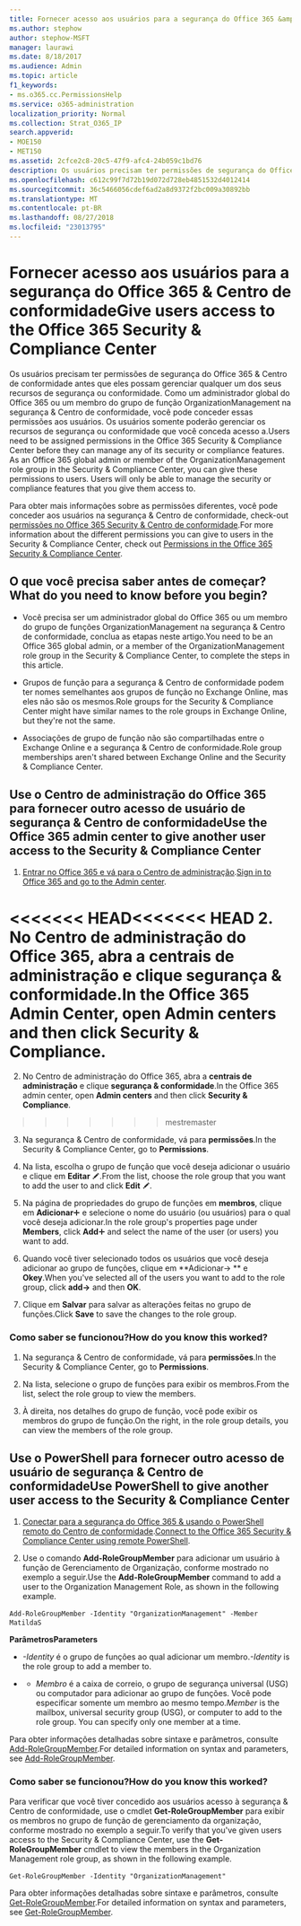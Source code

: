 ```yaml
---
title: Fornecer acesso aos usuários para a segurança do Office 365 &amp; Centro de conformidade
ms.author: stephow
author: stephow-MSFT
manager: laurawi
ms.date: 8/18/2017
ms.audience: Admin
ms.topic: article
f1_keywords:
- ms.o365.cc.PermissionsHelp
ms.service: o365-administration
localization_priority: Normal
ms.collection: Strat_O365_IP
search.appverid:
- MOE150
- MET150
ms.assetid: 2cfce2c8-20c5-47f9-afc4-24b059c1bd76
description: Os usuários precisam ter permissões de segurança do Office 365 &amp; Centro de conformidade antes que eles possam gerenciar qualquer um dos seus recursos de segurança ou conformidade.
ms.openlocfilehash: c612c99f7d72b19d072d728eb4851532d4012414
ms.sourcegitcommit: 36c5466056cdef6ad2a8d9372f2bc009a30892bb
ms.translationtype: MT
ms.contentlocale: pt-BR
ms.lasthandoff: 08/27/2018
ms.locfileid: "23013795"
---
```

# <a name="give-users-access-to-the-office-365-security-amp-compliance-center"></a><span data-ttu-id="042ca-103">Fornecer acesso aos usuários para a segurança do Office 365 &amp; Centro de conformidade</span><span class="sxs-lookup"><span data-stu-id="042ca-103">Give users access to the Office 365 Security &amp; Compliance Center</span></span>

<span data-ttu-id="042ca-p101">Os usuários precisam ter permissões de segurança do Office 365 &amp; Centro de conformidade antes que eles possam gerenciar qualquer um dos seus recursos de segurança ou conformidade. Como um administrador global do Office 365 ou um membro do grupo de função OrganizationManagement na segurança &amp; Centro de conformidade, você pode conceder essas permissões aos usuários. Os usuários somente poderão gerenciar os recursos de segurança ou conformidade que você conceda acesso a.</span><span class="sxs-lookup"><span data-stu-id="042ca-p101">Users need to be assigned permissions in the Office 365 Security &amp; Compliance Center before they can manage any of its security or compliance features. As an Office 365 global admin or member of the OrganizationManagement role group in the Security &amp; Compliance Center, you can give these permissions to users. Users will only be able to manage the security or compliance features that you give them access to.</span></span> 
  
<span data-ttu-id="042ca-107">Para obter mais informações sobre as permissões diferentes, você pode conceder aos usuários na segurança &amp; Centro de conformidade, check-out [permissões no Office 365 Security &amp; Centro de conformidade](permissions-in-the-security-and-compliance-center.md).</span><span class="sxs-lookup"><span data-stu-id="042ca-107">For more information about the different permissions you can give to users in the Security &amp; Compliance Center, check out [Permissions in the Office 365 Security &amp; Compliance Center](permissions-in-the-security-and-compliance-center.md).</span></span>
  
## <a name="what-do-you-need-to-know-before-you-begin"></a><span data-ttu-id="042ca-108">O que você precisa saber antes de começar?</span><span class="sxs-lookup"><span data-stu-id="042ca-108">What do you need to know before you begin?</span></span>

- <span data-ttu-id="042ca-109">Você precisa ser um administrador global do Office 365 ou um membro do grupo de funções OrganizationManagement na segurança &amp; Centro de conformidade, conclua as etapas neste artigo.</span><span class="sxs-lookup"><span data-stu-id="042ca-109">You need to be an Office 365 global admin, or a member of the OrganizationManagement role group in the Security &amp; Compliance Center, to complete the steps in this article.</span></span>
    
- <span data-ttu-id="042ca-110">Grupos de função para a segurança &amp; Centro de conformidade podem ter nomes semelhantes aos grupos de função no Exchange Online, mas eles não são os mesmos.</span><span class="sxs-lookup"><span data-stu-id="042ca-110">Role groups for the Security &amp; Compliance Center might have similar names to the role groups in Exchange Online, but they're not the same.</span></span> 
    
- <span data-ttu-id="042ca-111">Associações de grupo de função não são compartilhadas entre o Exchange Online e a segurança &amp; Centro de conformidade.</span><span class="sxs-lookup"><span data-stu-id="042ca-111">Role group memberships aren't shared between Exchange Online and the Security &amp; Compliance Center.</span></span>
    
## <a name="use-the-office-365-admin-center-to-give-another-user-access-to-the-security-amp-compliance-center"></a><span data-ttu-id="042ca-112">Use o Centro de administração do Office 365 para fornecer outro acesso de usuário de segurança &amp; Centro de conformidade</span><span class="sxs-lookup"><span data-stu-id="042ca-112">Use the Office 365 admin center to give another user access to the Security &amp; Compliance Center</span></span>

1. <span data-ttu-id="042ca-113">[Entrar no Office 365 e vá para o Centro de administração](https://go.microsoft.com/fwlink/p/?LinkId=525275).</span><span class="sxs-lookup"><span data-stu-id="042ca-113">[Sign in to Office 365 and go to the Admin center](https://go.microsoft.com/fwlink/p/?LinkId=525275).</span></span>
    
<span data-ttu-id="042ca-114"><<<<<<< HEAD</span><span class="sxs-lookup"><span data-stu-id="042ca-114"><<<<<<< HEAD</span></span>
2. <span data-ttu-id="042ca-115">No Centro de administração do Office 365, abra a **centrais de administração** e clique **segurança &amp; conformidade**.</span><span class="sxs-lookup"><span data-stu-id="042ca-115">In the Office 365 Admin Center, open **Admin centers** and then click **Security &amp; Compliance**.</span></span> 
=======
2. <span data-ttu-id="042ca-116">No Centro de administração do Office 365, abra a **centrais de administração** e clique **segurança &amp; conformidade**.</span><span class="sxs-lookup"><span data-stu-id="042ca-116">In the Office 365 admin center, open **Admin centers** and then click **Security &amp; Compliance**.</span></span> 
>>>>>>> <span data-ttu-id="042ca-117">mestre</span><span class="sxs-lookup"><span data-stu-id="042ca-117">master</span></span>
    
3. <span data-ttu-id="042ca-118">Na segurança &amp; Centro de conformidade, vá para **permissões**.</span><span class="sxs-lookup"><span data-stu-id="042ca-118">In the Security &amp; Compliance Center, go to **Permissions**.</span></span>
    
4. <span data-ttu-id="042ca-119">Na lista, escolha o grupo de função que você deseja adicionar o usuário e clique em **Editar** ![ícone Editar](media/O365_MDM_CreatePolicy_EditIcon.gif).</span><span class="sxs-lookup"><span data-stu-id="042ca-119">From the list, choose the role group that you want to add the user to and click **Edit** ![Edit icon](media/O365_MDM_CreatePolicy_EditIcon.gif).</span></span>
    
5. <span data-ttu-id="042ca-120">Na página de propriedades do grupo de funções em **membros**, clique em **Adicionar**![ícone Adicionar](media/ITPro-EAC-AddIcon.gif) e selecione o nome do usuário (ou usuários) para o qual você deseja adicionar.</span><span class="sxs-lookup"><span data-stu-id="042ca-120">In the role group's properties page under **Members**, click **Add**![Add Icon](media/ITPro-EAC-AddIcon.gif) and select the name of the user (or users) you want to add.</span></span> 
    
6. <span data-ttu-id="042ca-121">Quando você tiver selecionado todos os usuários que você deseja adicionar ao grupo de funções, clique em **Adicionar-\> ** e **Okey**.</span><span class="sxs-lookup"><span data-stu-id="042ca-121">When you've selected all of the users you want to add to the role group, click **add-\>** and then **OK**.</span></span>
    
7. <span data-ttu-id="042ca-122">Clique em **Salvar** para salvar as alterações feitas no grupo de funções.</span><span class="sxs-lookup"><span data-stu-id="042ca-122">Click **Save** to save the changes to the role group.</span></span> 
    
### <a name="how-do-you-know-this-worked"></a><span data-ttu-id="042ca-123">Como saber se funcionou?</span><span class="sxs-lookup"><span data-stu-id="042ca-123">How do you know this worked?</span></span>

1. <span data-ttu-id="042ca-124">Na segurança &amp; Centro de conformidade, vá para **permissões**.</span><span class="sxs-lookup"><span data-stu-id="042ca-124">In the Security &amp; Compliance Center, go to **Permissions**.</span></span>
    
2. <span data-ttu-id="042ca-125">Na lista, selecione o grupo de funções para exibir os membros.</span><span class="sxs-lookup"><span data-stu-id="042ca-125">From the list, select the role group to view the members.</span></span>
    
3. <span data-ttu-id="042ca-126">À direita, nos detalhes do grupo de função, você pode exibir os membros do grupo de função.</span><span class="sxs-lookup"><span data-stu-id="042ca-126">On the right, in the role group details, you can view the members of the role group.</span></span>
    
## <a name="use-powershell-to-give-another-user-access-to-the-security-amp-compliance-center"></a><span data-ttu-id="042ca-127">Use o PowerShell para fornecer outro acesso de usuário de segurança &amp; Centro de conformidade</span><span class="sxs-lookup"><span data-stu-id="042ca-127">Use PowerShell to give another user access to the Security &amp; Compliance Center</span></span>

1. <span data-ttu-id="042ca-128">[Conectar para a segurança do Office 365 &amp; usando o PowerShell remoto do Centro de conformidade](https://go.microsoft.com/fwlink/p/?LinkID=627084).</span><span class="sxs-lookup"><span data-stu-id="042ca-128">[Connect to the Office 365 Security &amp; Compliance Center using remote PowerShell](https://go.microsoft.com/fwlink/p/?LinkID=627084).</span></span>
    
2. <span data-ttu-id="042ca-129">Use o comando **Add-RoleGroupMember** para adicionar um usuário à função de Gerenciamento de Organização, conforme mostrado no exemplo a seguir.</span><span class="sxs-lookup"><span data-stu-id="042ca-129">Use the **Add-RoleGroupMember** command to add a user to the Organization Management Role, as shown in the following example.</span></span> 
    
  ```
  Add-RoleGroupMember -Identity "OrganizationManagement" -Member MatildaS
  
  ```

 <span data-ttu-id="042ca-130">**Parâmetros**</span><span class="sxs-lookup"><span data-stu-id="042ca-130">**Parameters**</span></span>
  
-  <span data-ttu-id="042ca-131">_-Identity_ é o grupo de funções ao qual adicionar um membro.</span><span class="sxs-lookup"><span data-stu-id="042ca-131">_-Identity_ is the role group to add a member to.</span></span> 
    
- - <span data-ttu-id="042ca-p102">_Membro_ é a caixa de correio, o grupo de segurança universal (USG) ou computador para adicionar ao grupo de funções. Você pode especificar somente um membro ao mesmo tempo.</span><span class="sxs-lookup"><span data-stu-id="042ca-p102">_Member_ is the mailbox, universal security group (USG), or computer to add to the role group. You can specify only one member at a time.</span></span> 
    
<span data-ttu-id="042ca-134">Para obter informações detalhadas sobre sintaxe e parâmetros, consulte [Add-RoleGroupMember](https://go.microsoft.com/fwlink/p/?LinkId=510859).</span><span class="sxs-lookup"><span data-stu-id="042ca-134">For detailed information on syntax and parameters, see [Add-RoleGroupMember](https://go.microsoft.com/fwlink/p/?LinkId=510859).</span></span>
  
### <a name="how-do-you-know-this-worked"></a><span data-ttu-id="042ca-135">Como saber se funcionou?</span><span class="sxs-lookup"><span data-stu-id="042ca-135">How do you know this worked?</span></span>

<span data-ttu-id="042ca-136">Para verificar que você tiver concedido aos usuários acesso à segurança &amp; Centro de conformidade, use o cmdlet **Get-RoleGroupMember** para exibir os membros no grupo de função de gerenciamento da organização, conforme mostrado no exemplo a seguir.</span><span class="sxs-lookup"><span data-stu-id="042ca-136">To verify that you've given users access to the Security &amp; Compliance Center, use the **Get-RoleGroupMember** cmdlet to view the members in the Organization Management role group, as shown in the following example.</span></span> 
  
```
Get-RoleGroupMember -Identity "OrganizationManagement"

```

<span data-ttu-id="042ca-137">Para obter informações detalhadas sobre sintaxe e parâmetros, consulte [Get-RoleGroupMember](https://go.microsoft.com/fwlink/p/?LinkId=510860).</span><span class="sxs-lookup"><span data-stu-id="042ca-137">For detailed information on syntax and parameters, see [Get-RoleGroupMember](https://go.microsoft.com/fwlink/p/?LinkId=510860).</span></span>
  

